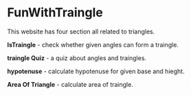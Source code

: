# FunWithTraingle

This website has four section all related to triangles.

**IsTraingle**  - check whether given angles can form a traingle.

**traingle Quiz**  - a quiz about angles and traingles.

**hypotenuse** - calculate hypotenuse for given base and hieght.

**Area Of Triangle** - calculate area of traingle.

 
